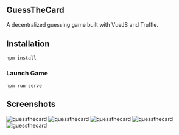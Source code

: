 ## GuessTheCard

A decentralized guessing game built with VueJS and Truffle.

## Installation
```
npm install
```

### Launch Game
```
npm run serve
```

## Screenshots

![guessthecard](https://shycoder.com/wp-content/uploads/2022/05/guessthecard2-e1653399157747.png)
![guessthecard](https://shycoder.com/wp-content/uploads/2022/05/guessthecardx-e1653399124136.png)
![guessthecard](https://shycoder.com/wp-content/uploads/2022/05/guessthecard5.png)
![guessthecard](https://shycoder.com/wp-content/uploads/2022/05/guessthecard6.png)
![guessthecard](https://shycoder.com/wp-content/uploads/2022/05/guessdcard7.png)
